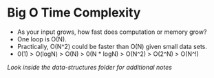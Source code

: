 # Big O Time Complexity

- As your input grows, how fast does computation or memory grow?
- One loop is O(N).
- Practically, O(N^2) could be faster than O(N) given small data sets.
- 0(1) > O(logN) > O(N) > 0(N \* logN) > O(N^2) > O(2^N) > O(N^!)

_Look inside the data-structures folder for additional notes_
